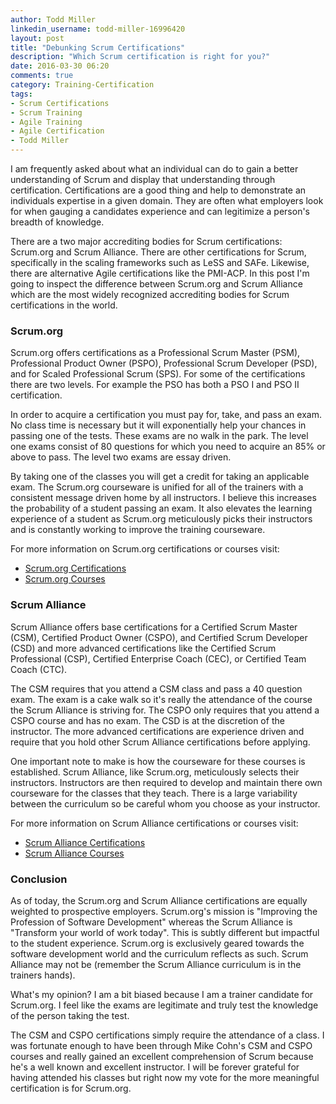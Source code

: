 ```yaml
---
author: Todd Miller
linkedin_username: todd-miller-16996420
layout: post
title: "Debunking Scrum Certifications"
description: "Which Scrum certification is right for you?"
date: 2016-03-30 06:20
comments: true
category: Training-Certification
tags:
- Scrum Certifications
- Scrum Training
- Agile Training
- Agile Certification
- Todd Miller
---
```


I am frequently asked about what an individual can do to gain a better understanding of Scrum and display that understanding through certification. Certifications are a good thing and help to demonstrate an individuals expertise in a given domain. They are often what employers look for when gauging a candidates experience and can legitimize a person's breadth of knowledge.

There are a two major accrediting bodies for Scrum certifications: Scrum.org and Scrum Alliance. There are other certifications for Scrum, specifically in the scaling frameworks such as LeSS and SAFe. Likewise, there are alternative Agile certifications like the PMI-ACP. In this post I'm going to inspect the difference between Scrum.org and Scrum Alliance which are the most widely recognized accrediting bodies for Scrum certifications in the world.

### Scrum.org
Scrum.org offers certifications as a Professional Scrum Master (PSM), Professional Product Owner (PSPO), Professional Scrum Developer (PSD), and for Scaled Professional Scrum (SPS). For some of the certifications there are two levels. For example the PSO has both a PSO I and PSO II certification.

In order to acquire a certification you must pay for, take, and pass an exam. No class time is necessary but it will exponentially help your chances in passing one of the tests. These exams are no walk in the park. The level one exams consist of 80 questions for which you need to acquire an 85% or above to pass. The level two exams are essay driven.

By taking one of the classes you will get a credit for taking an applicable exam. The Scrum.org courseware is unified for all of the trainers with a consistent message driven home by all instructors. I believe this increases the probability of a student passing an exam. It also elevates the learning experience of a student as Scrum.org meticulously picks their instructors and is constantly working to improve the training courseware.

For more information on Scrum.org certifications or courses visit:

+ [Scrum.org Certifications](https://www.scrum.org/Assessments?gclid=Cj0KEQjw8u23BRCg6YnzmJmPqYgBEiQALf_XzR9U5uNAx07qLiD-jHcDCpfRIGFrRVCnbXuxWiHlMDMaAgwc8P8HAQ)
+ [Scrum.org Courses](https://www.scrum.org/Courses)

### Scrum Alliance
Scrum Alliance offers base certifications for a Certified Scrum Master (CSM), Certified Product Owner (CSPO), and Certified Scrum Developer (CSD) and more advanced certifications like the Certified Scrum Professional (CSP), Certified Enterprise Coach (CEC), or Certified Team Coach (CTC).

The CSM requires that you attend a CSM class and pass a 40 question exam. The exam is a cake walk so it's really the attendance of the course the Scrum Alliance is striving for. The CSPO only requires that you attend a CSPO course and has no exam. The CSD is at the discretion of the instructor. The more advanced certifications are experience driven and require that you hold other Scrum Alliance certifications before applying.

One important note to make is how the courseware for these courses is established. Scrum Alliance, like Scrum.org, meticulously selects their instructors. Instructors are then required to develop and maintain there own courseware for the classes that they teach. There is a large variability between the curriculum so be careful whom you choose as your instructor.

For more information on Scrum Alliance certifications or courses visit:

+ [Scrum Alliance Certifications](https://www.scrumalliance.org/certifications)
+ [Scrum Alliance Courses](https://www.scrumalliance.org/courses-events/course)

### Conclusion
As of today, the Scrum.org and Scrum Alliance certifications are equally weighted to prospective employers. Scrum.org's mission is "Improving the Profession of Software Development" whereas the Scrum Alliance is "Transform your world of work today". This is subtly different but impactful to the student experience. Scrum.org is exclusively geared towards the software development world and the curriculum reflects as such. Scrum Alliance may not be (remember the Scrum Alliance curriculum is in the trainers hands).

What's my opinion? I am a bit biased because I am a trainer candidate for Scrum.org. I feel like the exams are legitimate and truly test the knowledge of the person taking the test.

The CSM and CSPO certifications simply require the attendance of a class. I was fortunate enough to have been through Mike Cohn's CSM and CSPO courses and really gained an excellent comprehension of Scrum because he's a well known and excellent instructor. I will be forever grateful for having attended his classes but right now my vote for the more meaningful certification is for Scrum.org.
